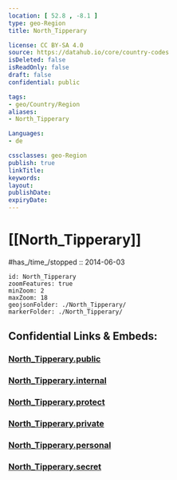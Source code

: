 ```yaml
---
location: [ 52.8 , -8.1 ] 
type: geo-Region
title: North_Tipperary

license: CC BY-SA 4.0
source: https://datahub.io/core/country-codes
isDeleted: false
isReadOnly: false
draft: false
confidential: public

tags:
- geo/Country/Region
aliases:
- North_Tipperary

Languages:
- de

cssclasses: geo-Region
publish: true
linkTitle: 
keywords: 
layout: 
publishDate: 
expiryDate: 
---
```


# [[North_Tipperary]]


#has_/time_/stopped :: 2014-06-03

```leaflet
id: North_Tipperary
zoomFeatures: true 
minZoom: 2 
maxZoom: 18
geojsonFolder: ./North_Tipperary/
markerFolder: ./North_Tipperary/
```


## Confidential Links & Embeds: 

### [North_Tipperary.public](/_public/\Earth\Continent\Europe\Europe~North\Ireland\Ireland,Provinces\Munster\Tipperary,CountyNorth_Tipperary.public.md) 

### [North_Tipperary.internal](/_internal/\Earth\Continent\Europe\Europe~North\Ireland\Ireland,Provinces\Munster\Tipperary,CountyNorth_Tipperary.internal.md) 

### [North_Tipperary.protect](/_protect/\Earth\Continent\Europe\Europe~North\Ireland\Ireland,Provinces\Munster\Tipperary,CountyNorth_Tipperary.protect.md) 

### [North_Tipperary.private](/_private/\Earth\Continent\Europe\Europe~North\Ireland\Ireland,Provinces\Munster\Tipperary,CountyNorth_Tipperary.private.md) 

### [North_Tipperary.personal](/_personal/\Earth\Continent\Europe\Europe~North\Ireland\Ireland,Provinces\Munster\Tipperary,CountyNorth_Tipperary.personal.md) 

### [North_Tipperary.secret](/_secret/\Earth\Continent\Europe\Europe~North\Ireland\Ireland,Provinces\Munster\Tipperary,CountyNorth_Tipperary.secret.md)

